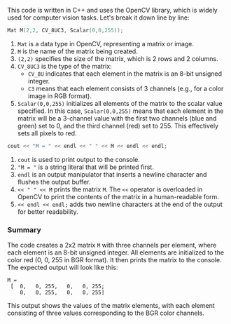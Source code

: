 This code is written in C++ and uses the OpenCV library, which is widely used for computer vision tasks. Let's break it down line by line:

```cpp
Mat M(2,2, CV_8UC3, Scalar(0,0,255));
```

1. `Mat` is a data type in OpenCV, representing a matrix or image.
2. `M` is the name of the matrix being created.
3. `(2,2)` specifies the size of the matrix, which is 2 rows and 2 columns.
4. `CV_8UC3` is the type of the matrix:
    - `CV_8U` indicates that each element in the matrix is an 8-bit unsigned integer.
    - `C3` means that each element consists of 3 channels (e.g., for a color image in RGB format).
5. `Scalar(0,0,255)` initializes all elements of the matrix to the scalar value specified. In this case, `Scalar(0,0,255)` means that each element in the matrix will be a 3-channel value with the first two channels (blue and green) set to 0, and the third channel (red) set to 255. This effectively sets all pixels to red.

```cpp
cout << "M = " << endl << " " << M << endl << endl;
```

1. `cout` is used to print output to the console.
2. `"M = "` is a string literal that will be printed first.
3. `endl` is an output manipulator that inserts a newline character and flushes the output buffer.
4. `<< " " << M` prints the matrix `M`. The `<<` operator is overloaded in OpenCV to print the contents of the matrix in a human-readable form.
5. `<< endl << endl;` adds two newline characters at the end of the output for better readability.

### Summary
The code creates a 2x2 matrix `M` with three channels per element, where each element is an 8-bit unsigned integer. All elements are initialized to the color red (0, 0, 255 in BGR format). It then prints the matrix to the console. The expected output will look like this:

```
M = 
 [  0,   0, 255,   0,   0, 255;
    0,   0, 255,   0,   0, 255]
```

This output shows the values of the matrix elements, with each element consisting of three values corresponding to the BGR color channels.
